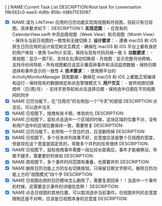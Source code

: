 [ ] NAME:Current Task List DESCRIPTION:Root task for conversation f9b562c0-eae3-4d6b-858c-fd8b71535f87
-[x] NAME:请为 LifeTimer 应用的日历功能实现周视图和月视图，目前只有日视图。具体要求如下： DESCRIPTION:1. **实现范围**：    - 在现有的 CalendarView.swift 中添加周视图（Week View）和月视图（Month View）    - 保持与当前日视图的一致性和无缝切换  2. **设计要求**：    - 遵循 macOS 和 iOS 原生日历应用的设计规范和交互模式    - 确保在 macOS 和 iOS 平台上都有良好的用户体验    - 使用 SwiftUI 实现，保持与现有代码风格一致  3. **功能要求**：    - 周视图：显示一周7天，支持左右滑动切换周    - 月视图：显示完整月份网格，支持月份间导航    - 所有视图都应该显示番茄钟事件和活动监控数据    - 保持日期选择和事件显示的一致性  4. **技术要求**：    - 使用跨平台的 ActivityMonitorManager 获取数据    - 确保在 macOS 和 iOS 上都能正常编译和运行    - 保持现有的数据绑定和状态管理模式  5. **用户交互**：    - 提供视图切换控件（日/周/月）    - 支持手势导航和点击选择日期    - 保持选中日期在不同视图间的同步
-[x] NAME:日历功能下，在“日周月”的左侧加一个“今天”的按钮 DESCRIPTION:点击后，可以选中当天
-[x] NAME:日视图下，拖拽有些卡顿，体验优化 DESCRIPTION:
-[x] NAME:日视图下，鼠标点击选中一个区域的时候，这块区域的位置不对，没有和用户选中的区域位置保持一致，需要修复 DESCRIPTION:
-[x] NAME:日历功能下，右侧有一个空白栏目，应该删除掉 DESCRIPTION:
-[x] NAME:日视图下，多个任务并列效果不好，总宽度应该是整个日视图的宽度，但是现在这个宽度是固定死的，导致多个并列的任务很挤 DESCRIPTION:
-[x] NAME:日视图下，鼠标拖拽事件需要一段比较长距离后，事件才能被移动，导致不跟手，需要更好的体验 DESCRIPTION:
-[x] NAME:周视图下，多个事件时间范围有重叠，也需要并列 DESCRIPTION:
-[x] NAME:删除日历功能上方的左右切换按钮，只保留日期文字即可。删除日历功能上方的“视图模式”四个字 DESCRIPTION:
-[x] NAME:日视图右侧的日历模块怎么删除了，需要复原回来！！当选中一个事件的时候，还需要显示事件的详细信息啊！ DESCRIPTION:
-[x] NAME:点击日视图的其他位置，可以取消选中当前事件。日视图并列的总宽度限制还是不对啊，应该是日视图本身的总宽度 DESCRIPTION: